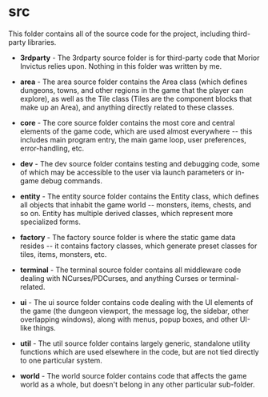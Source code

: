 # src

This folder contains all of the source code for the project, including third-party libraries.

* **3rdparty** - The 3rdparty source folder is for third-party code that Morior Invictus relies upon. Nothing in this folder was written by me.

* **area** - The area source folder contains the Area class (which defines dungeons, towns, and other regions in the game that the player can explore), as well as
the Tile class (Tiles are the component blocks that make up an Area), and anything directly related to these classes.

* **core** - The core source folder contains the most core and central elements of the game code, which are used almost everywhere -- this includes main program
entry, the main game loop, user preferences, error-handling, etc.

* **dev** - The dev source folder contains testing and debugging code, some of which may be accessible to the user via launch parameters or in-game debug commands.

* **entity** - The entity source folder contains the Entity class, which defines all objects that inhabit the game world -- monsters, items, chests, and so on.
Entity has multiple derived classes, which represent more specialized forms.

* **factory** - The factory source folder is where the static game data resides -- it contains factory classes, which generate preset classes for tiles, items,
monsters, etc.

* **terminal** - The terminal source folder contains all middleware code dealing with NCurses/PDCurses, and anything Curses or terminal-related.

* **ui** - The ui source folder contains code dealing with the UI elements of the game (the dungeon viewport, the message log, the sidebar, other overlapping
windows), along with menus, popup boxes, and other UI-like things.

* **util** - The util source folder contains largely generic, standalone utility functions which are used elsewhere in the code, but are not tied directly to one
particular system.

* **world** - The world source folder contains code that affects the game world as a whole, but doesn't belong in any other particular sub-folder.
